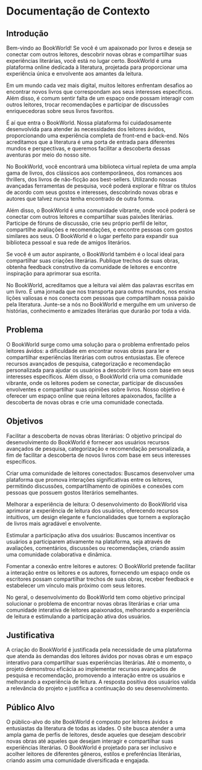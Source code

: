 # Documentação de Contexto

## Introdução

Bem-vindo ao BookWorld! Se você é um apaixonado por livros e deseja se conectar com outros leitores, descobrir novas obras e compartilhar suas experiências literárias, você está no lugar certo. BookWorld é uma plataforma online dedicada à literatura, projetada para proporcionar uma experiência única e envolvente aos amantes da leitura.

Em um mundo cada vez mais digital, muitos leitores enfrentam desafios ao encontrar novos livros que correspondam aos seus interesses específicos. Além disso, é comum sentir falta de um espaço onde possam interagir com outros leitores, trocar recomendações e participar de discussões enriquecedoras sobre seus livros favoritos.

É aí que entra o BookWorld. Nossa plataforma foi cuidadosamente desenvolvida para atender às necessidades dos leitores ávidos, proporcionando uma experiência completa de front-end e back-end. Nós acreditamos que a literatura é uma porta de entrada para diferentes mundos e perspectivas, e queremos facilitar a descoberta dessas aventuras por meio do nosso site.

No BookWorld, você encontrará uma biblioteca virtual repleta de uma ampla gama de livros, dos clássicos aos contemporâneos, dos romances aos thrillers, dos livros de não-ficção aos best-sellers. Utilizando nossas avançadas ferramentas de pesquisa, você poderá explorar e filtrar os títulos de acordo com seus gostos e interesses, descobrindo novas obras e autores que talvez nunca tenha encontrado de outra forma.

Além disso, o BookWorld é uma comunidade vibrante, onde você poderá se conectar com outros leitores e compartilhar suas paixões literárias. Participe de fóruns de discussão, crie seu próprio perfil de leitor, compartilhe avaliações e recomendações, e encontre pessoas com gostos similares aos seus. O BookWorld é o lugar perfeito para expandir sua biblioteca pessoal e sua rede de amigos literários.

Se você é um autor aspirante, o BookWorld também é o local ideal para compartilhar suas criações literárias. Publique trechos de suas obras, obtenha feedback construtivo da comunidade de leitores e encontre inspiração para aprimorar sua escrita.

No BookWorld, acreditamos que a leitura vai além das palavras escritas em um livro. É uma jornada que nos transporta para outros mundos, nos ensina lições valiosas e nos conecta com pessoas que compartilham nossa paixão pela literatura. Junte-se a nós no BookWorld e mergulhe em um universo de histórias, conhecimento e amizades literárias que durarão por toda a vida.

## Problema

O BookWorld surge como uma solução para o problema enfrentado pelos leitores ávidos: a dificuldade em encontrar novas obras para ler e compartilhar experiências literárias com outros entusiastas. Ele oferece recursos avançados de pesquisa, categorização e recomendação personalizada para ajudar os usuários a descobrir livros com base em seus interesses específicos. Além disso, o BookWorld cria uma comunidade vibrante, onde os leitores podem se conectar, participar de discussões envolventes e compartilhar suas opiniões sobre livros. Nosso objetivo é oferecer um espaço online que reúna leitores apaixonados, facilite a descoberta de novas obras e crie uma comunidade conectada.

## Objetivos

Facilitar a descoberta de novas obras literárias: O objetivo principal do desenvolvimento do BookWorld é fornecer aos usuários recursos avançados de pesquisa, categorização e recomendação personalizada, a fim de facilitar a descoberta de novos livros com base em seus interesses específicos.

Criar uma comunidade de leitores conectados: Buscamos desenvolver uma plataforma que promova interações significativas entre os leitores, permitindo discussões, compartilhamento de opiniões e conexões com pessoas que possuem gostos literários semelhantes.

Melhorar a experiência de leitura: O desenvolvimento do BookWorld visa aprimorar a experiência de leitura dos usuários, oferecendo recursos intuitivos, um design elegante e funcionalidades que tornem a exploração de livros mais agradável e envolvente.

Estimular a participação ativa dos usuários: Buscamos incentivar os usuários a participarem ativamente na plataforma, seja através de avaliações, comentários, discussões ou recomendações, criando assim uma comunidade colaborativa e dinâmica.

Fomentar a conexão entre leitores e autores: O BookWorld pretende facilitar a interação entre os leitores e os autores, fornecendo um espaço onde os escritores possam compartilhar trechos de suas obras, receber feedback e estabelecer um vínculo mais próximo com seus leitores.

No geral, o desenvolvimento do BookWorld tem como objetivo principal solucionar o problema de encontrar novas obras literárias e criar uma comunidade interativa de leitores apaixonados, melhorando a experiência de leitura e estimulando a participação ativa dos usuários.

## Justificativa

A criação do BookWorld é justificada pela necessidade de uma plataforma que atenda às demandas dos leitores ávidos por novas obras e um espaço interativo para compartilhar suas experiências literárias. Até o momento, o projeto demonstrou eficácia ao implementar recursos avançados de pesquisa e recomendação, promovendo a interação entre os usuários e melhorando a experiência de leitura. A resposta positiva dos usuários valida a relevância do projeto e justifica a continuação do seu desenvolvimento.

## Público Alvo

O público-alvo do site BookWorld é composto por leitores ávidos e entusiastas da literatura de todas as idades. O site busca atender a uma ampla gama de perfis de leitores, desde aqueles que desejam descobrir novas obras até aqueles que desejam interagir e compartilhar suas experiências literárias. O BookWorld é projetado para ser inclusivo e acolher leitores de diferentes gêneros, estilos e preferências literárias, criando assim uma comunidade diversificada e engajada.